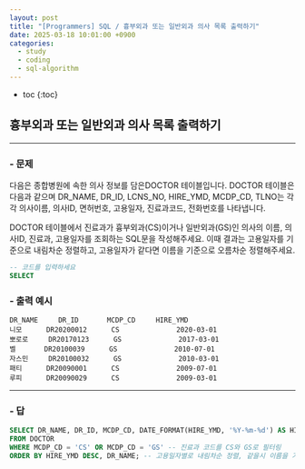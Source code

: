```yaml
---
layout: post
title: "[Programmers] SQL / 흉부외과 또는 일반외과 의사 목록 출력하기"
date: 2025-03-18 10:01:00 +0900
categories: 
  - study
  - coding
  - sql-algorithm
---
```


* toc
{:toc}

## 흉부외과 또는 일반외과 의사 목록 출력하기

---

### - 문제

다음은 종합병원에 속한 의사 정보를 담은DOCTOR 테이블입니다. DOCTOR 테이블은 다음과 같으며 DR_NAME, DR_ID, LCNS_NO, HIRE_YMD, MCDP_CD, TLNO는 각각 의사이름, 의사ID, 면허번호, 고용일자, 진료과코드, 전화번호를 나타냅니다.

DOCTOR 테이블에서 진료과가 흉부외과(CS)이거나 일반외과(GS)인 의사의 이름, 의사ID, 진료과, 고용일자를 조회하는 SQL문을 작성해주세요. 이때 결과는 고용일자를 기준으로 내림차순 정렬하고, 고용일자가 같다면 이름을 기준으로 오름차순 정렬해주세요.

```sql
-- 코드를 입력하세요
SELECT
```

### - 출력 예시

```
DR_NAME	    DR_ID	    MCDP_CD	    HIRE_YMD
니모	    DR20200012	    CS	            2020-03-01
뽀로로	    DR20170123	    GS	            2017-03-01
벨	    DR20100039	    GS	            2010-07-01
자스민	    DR20100032	    GS	            2010-03-01
패티	    DR20090001	    CS	            2009-07-01
루피	    DR20090029	    CS	            2009-03-01
```

<!-- >  -->

---

### - 답

```sql
SELECT DR_NAME, DR_ID, MCDP_CD, DATE_FORMAT(HIRE_YMD, '%Y-%m-%d') AS HIRE_YMD -- 그냥 HIRE_YMD 작성시 틀림..
FROM DOCTOR
WHERE MCDP_CD = 'CS' OR MCDP_CD = 'GS' -- 진료과 코드를 CS와 GS로 필터링
ORDER BY HIRE_YMD DESC, DR_NAME; -- 고용일자별로 내림차순 정렬, 같을시 이름을 기준으로 오름차순 정렬
```

<!--  -->

